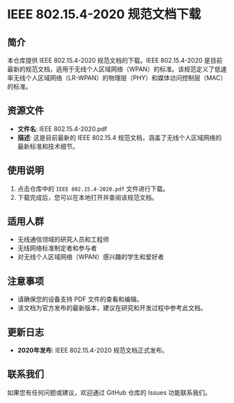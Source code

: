 # IEEE 802.15.4-2020 规范文档下载

## 简介

本仓库提供 IEEE 802.15.4-2020 规范文档的下载。IEEE 802.15.4-2020 是目前最新的规范文档，适用于无线个人区域网络（WPAN）的标准。该规范定义了低速率无线个人区域网络（LR-WPAN）的物理层（PHY）和媒体访问控制层（MAC）的标准。

## 资源文件

- **文件名**: IEEE 802.15.4-2020.pdf
- **描述**: 这是目前最新的 IEEE 802.15.4 规范文档，涵盖了无线个人区域网络的最新标准和技术细节。

## 使用说明

1. 点击仓库中的 `IEEE 802.15.4-2020.pdf` 文件进行下载。
2. 下载完成后，您可以在本地打开并查阅该规范文档。

## 适用人群

- 无线通信领域的研究人员和工程师
- 无线网络标准制定者和参与者
- 对无线个人区域网络（WPAN）感兴趣的学生和爱好者

## 注意事项

- 请确保您的设备支持 PDF 文件的查看和编辑。
- 该文档为官方发布的最新版本，建议在研究和开发过程中参考此文档。

## 更新日志

- **2020年发布**: IEEE 802.15.4-2020 规范文档正式发布。

## 联系我们

如果您有任何问题或建议，欢迎通过 GitHub 仓库的 Issues 功能联系我们。
